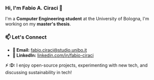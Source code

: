 ### Hi, I'm Fabio A. Ciraci 

I'm a **Computer Engineering student** at the University of Bologna, I'm working on my **master's thesis**.

### 📫 Let's Connect    
- **📩 Email:** [fabio.ciraci@studio.unibo.it](mailto:your.email@example.com)  
- **💼 LinkedIn:** [linkedin.com/in/fabio-ciraci](https://www.linkedin.com/in/fabio-antonello-ciraci-281479161/)  


**⚡ :D:** I enjoy open-source projects, experimenting with new tech, and discussing sustainability in tech!  
